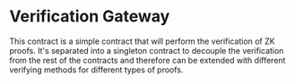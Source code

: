 # Verification Gateway

This contract is a simple contract that will perform the verification of ZK proofs. It's separated into a singleton contract to decouple the verification from the rest of the contracts and therefore can be extended with different verifying methods for different types of proofs.
